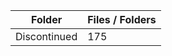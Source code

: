 | Folder       |   Files / Folders |
|--------------|-------------------|
| Discontinued |               175 |